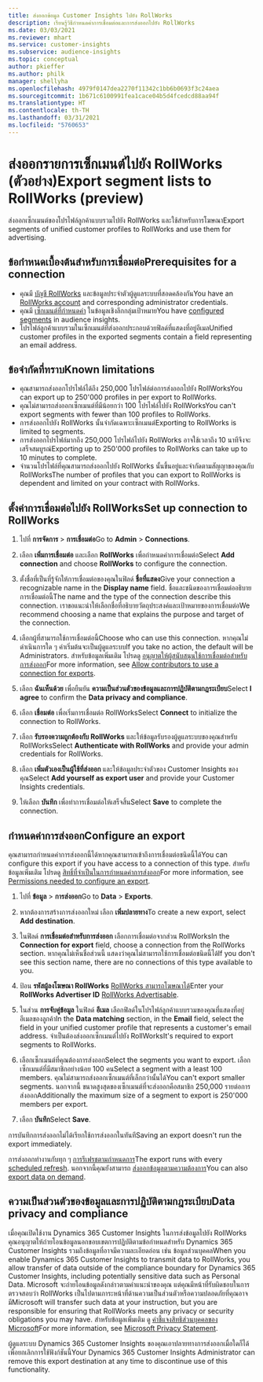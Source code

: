 ```yaml
---
title: ส่งออกข้อมูล Customer Insights ไปยัง RollWorks
description: เรียนรู้วิธีกำหนดค่าการเชื่อมต่อและการส่งออกไปยัง RollWorks
ms.date: 03/03/2021
ms.reviewer: mhart
ms.service: customer-insights
ms.subservice: audience-insights
ms.topic: conceptual
author: pkieffer
ms.author: philk
manager: shellyha
ms.openlocfilehash: 4979f0147dea2270f11342c1bb6b0693f3c24aea
ms.sourcegitcommit: 1b671c6100991fea1cace04b5d4fcedcd88aa94f
ms.translationtype: HT
ms.contentlocale: th-TH
ms.lasthandoff: 03/31/2021
ms.locfileid: "5760653"
---
```

# <a name="export-segment-lists-to-rollworks-preview"></a><span data-ttu-id="15316-103">ส่งออกรายการเซ็กเมนต์ไปยัง RollWorks (ตัวอย่าง)</span><span class="sxs-lookup"><span data-stu-id="15316-103">Export segment lists to RollWorks (preview)</span></span>

<span data-ttu-id="15316-104">ส่งออกเซ็กเมนต์ของโปรไฟล์ลูกค้าแบบรวมไปยัง RollWorks และใช้สำหรับการโฆษณา</span><span class="sxs-lookup"><span data-stu-id="15316-104">Export segments of unified customer profiles to RollWorks and use them for advertising.</span></span> 

## <a name="prerequisites-for-a-connection"></a><span data-ttu-id="15316-105">ข้อกำหนดเบื้องต้นสำหรับการเชื่อมต่อ</span><span class="sxs-lookup"><span data-stu-id="15316-105">Prerequisites for a connection</span></span>

-   <span data-ttu-id="15316-106">คุณมี [บัญชี RollWorks](https://www.rollworks.com/) และข้อมูลประจำตัวผู้ดูแลระบบที่สอดคล้องกัน</span><span class="sxs-lookup"><span data-stu-id="15316-106">You have an [RollWorks account](https://www.rollworks.com/) and corresponding administrator credentials.</span></span>
-   <span data-ttu-id="15316-107">คุณมี [เซ็กเมนต์ที่กำหนดค่า](segments.md) ในข้อมูลเชิงลึกกลุ่มเป้าหมาย</span><span class="sxs-lookup"><span data-stu-id="15316-107">You have [configured segments](segments.md) in audience insights.</span></span>
-   <span data-ttu-id="15316-108">โปรไฟล์ลูกค้าแบบรวมในเซ็กเมนต์ที่ส่งออกประกอบด้วยฟิลด์ที่แสดงที่อยู่อีเมล</span><span class="sxs-lookup"><span data-stu-id="15316-108">Unified customer profiles in the exported segments contain a field representing an email address.</span></span>

## <a name="known-limitations"></a><span data-ttu-id="15316-109">ข้อจำกัดที่ทราบ</span><span class="sxs-lookup"><span data-stu-id="15316-109">Known limitations</span></span>

- <span data-ttu-id="15316-110">คุณสามารถส่งออกโปรไฟล์ได้ถึง 250,000 โปรไฟล์ต่อการส่งออกไปยัง RollWorks</span><span class="sxs-lookup"><span data-stu-id="15316-110">You can export up to 250'000 profiles in per export to RollWorks.</span></span>
- <span data-ttu-id="15316-111">คุณไม่สามารถส่งออกเซ็กเมนต์ที่มีน้อยกว่า 100 โปรไฟล์ไปยัง RollWorks</span><span class="sxs-lookup"><span data-stu-id="15316-111">You can't export segments with fewer than 100 profiles to RollWorks.</span></span> 
- <span data-ttu-id="15316-112">การส่งออกไปยัง RollWorks นั้นจำกัดเฉพาะเซ็กเมนต์</span><span class="sxs-lookup"><span data-stu-id="15316-112">Exporting to RollWorks is limited to segments.</span></span>
- <span data-ttu-id="15316-113">การส่งออกโปรไฟล์มากถึง 250,000 โปรไฟล์ไปยัง RollWorks อาจใช้เวลาถึง 10 นาทีจึงจะเสร็จสมบูรณ์</span><span class="sxs-lookup"><span data-stu-id="15316-113">Exporting up to 250'000 profiles to RollWorks can take up to 10 minutes to complete.</span></span> 
- <span data-ttu-id="15316-114">จำนวนโปรไฟล์ที่คุณสามารถส่งออกไปยัง RollWorks นั้นขึ้นอยู่และจำกัดตามสัญญาของคุณกับ RollWorks</span><span class="sxs-lookup"><span data-stu-id="15316-114">The number of profiles that you can export to RollWorks is dependent and limited on your contract with RollWorks.</span></span>

## <a name="set-up-connection-to-rollworks"></a><span data-ttu-id="15316-115">ตั้งค่าการเชื่อมต่อไปยัง RollWorks</span><span class="sxs-lookup"><span data-stu-id="15316-115">Set up connection to RollWorks</span></span>

1. <span data-ttu-id="15316-116">ไปที่ **การจัดการ** > **การเชื่อมต่อ**</span><span class="sxs-lookup"><span data-stu-id="15316-116">Go to **Admin** > **Connections**.</span></span>

1. <span data-ttu-id="15316-117">เลือก **เพิ่มการเชื่อมต่อ** และเลือก **RollWorks** เพื่อกำหนดค่าการเชื่อมต่อ</span><span class="sxs-lookup"><span data-stu-id="15316-117">Select **Add connection** and choose **RollWorks** to configure the connection.</span></span>

1. <span data-ttu-id="15316-118">ตั้งชื่อที่เป็นที่รู้จักให้การเชื่อมต่อของคุณในฟิลด์ **ชื่อที่แสดง**</span><span class="sxs-lookup"><span data-stu-id="15316-118">Give your connection a recognizable name in the **Display name** field.</span></span> <span data-ttu-id="15316-119">ชื่อและชนิดของการเชื่อมต่ออธิบายการเชื่อมต่อนี้</span><span class="sxs-lookup"><span data-stu-id="15316-119">The name and the type of the connection describe this connection.</span></span> <span data-ttu-id="15316-120">เราขอแนะนำให้เลือกชื่อที่อธิบายวัตถุประสงค์และเป้าหมายของการเชื่อมต่อ</span><span class="sxs-lookup"><span data-stu-id="15316-120">We recommend choosing a name that explains the purpose and target of the connection.</span></span>

1. <span data-ttu-id="15316-121">เลือกผู้ที่สามารถใช้การเชื่อมต่อนี้</span><span class="sxs-lookup"><span data-stu-id="15316-121">Choose who can use this connection.</span></span> <span data-ttu-id="15316-122">หากคุณไม่ดำเนินการใด ๆ ค่าเริ่มต้นจะเป็นผู้ดูแลระบบ</span><span class="sxs-lookup"><span data-stu-id="15316-122">If you take no action, the default will be Administrators.</span></span> <span data-ttu-id="15316-123">สำหรับข้อมูลเพิ่มเติม โปรดดู [อนุญาตให้ผู้สนับสนุนใช้การเชื่อมต่อสำหรับการส่งออก](connections.md#allow-contributors-to-use-a-connection-for-exports)</span><span class="sxs-lookup"><span data-stu-id="15316-123">For more information, see [Allow contributors to use a connection for exports](connections.md#allow-contributors-to-use-a-connection-for-exports).</span></span>

1. <span data-ttu-id="15316-124">เลือก **ฉันเห็นด้วย** เพื่อยืนยัน **ความเป็นส่วนตัวของข้อมูลและการปฏิบัติตามกฎระเบียบ**</span><span class="sxs-lookup"><span data-stu-id="15316-124">Select **I agree** to confirm the **Data privacy and compliance**.</span></span>

1. <span data-ttu-id="15316-125">เลือก **เชื่อมต่อ** เพื่อเริ่มการเชื่อมต่อ RollWorks</span><span class="sxs-lookup"><span data-stu-id="15316-125">Select **Connect** to initialize the connection to RollWorks.</span></span>

1. <span data-ttu-id="15316-126">เลือก **รับรองความถูกต้องกับ RollWorks** และให้ข้อมูลรับรองผู้ดูแลระบบของคุณสำหรับ RollWorks</span><span class="sxs-lookup"><span data-stu-id="15316-126">Select **Authenticate with RollWorks** and provide your admin credentials for RollWorks.</span></span>

1. <span data-ttu-id="15316-127">เลือก **เพิ่มตัวเองเป็นผู้ใช้ที่ส่งออก** และให้ข้อมูลประจำตัวของ Customer Insights ของคุณ</span><span class="sxs-lookup"><span data-stu-id="15316-127">Select **Add yourself as export user** and provide your Customer Insights credentials.</span></span>

1. <span data-ttu-id="15316-128">ให้เลือก **บันทึก** เพื่อทำการเชื่อมต่อให้เสร็จสิ้น</span><span class="sxs-lookup"><span data-stu-id="15316-128">Select **Save** to complete the connection.</span></span>

## <a name="configure-an-export"></a><span data-ttu-id="15316-129">กำหนดค่าการส่งออก</span><span class="sxs-lookup"><span data-stu-id="15316-129">Configure an export</span></span>

<span data-ttu-id="15316-130">คุณสามารถกำหนดค่าการส่งออกนี้ได้หากคุณสามารถเข้าถึงการเชื่อมต่อชนิดนี้ได้</span><span class="sxs-lookup"><span data-stu-id="15316-130">You can configure this export if you have access to a connection of this type.</span></span> <span data-ttu-id="15316-131">สำหรับข้อมูลเพิ่มเติม โปรดดู [สิทธิ์ที่จำเป็นในการกำหนดค่าการส่งออก](export-destinations.md#set-up-a-new-export)</span><span class="sxs-lookup"><span data-stu-id="15316-131">For more information, see [Permissions needed to configure an export](export-destinations.md#set-up-a-new-export).</span></span>

1. <span data-ttu-id="15316-132">ไปที่ **ข้อมูล** > **การส่งออก**</span><span class="sxs-lookup"><span data-stu-id="15316-132">Go to **Data** > **Exports**.</span></span>

1. <span data-ttu-id="15316-133">หากต้องการสร้างการส่งออกใหม่ เลือก **เพิ่มปลายทาง**</span><span class="sxs-lookup"><span data-stu-id="15316-133">To create a new export, select **Add destination**.</span></span>

1. <span data-ttu-id="15316-134">ในฟิลด์ **การเชื่อมต่อสำหรับการส่งออก** เลือกการเชื่อมต่อจากส่วน RollWorks</span><span class="sxs-lookup"><span data-stu-id="15316-134">In the **Connection for export** field, choose a connection from the RollWorks section.</span></span> <span data-ttu-id="15316-135">หากคุณไม่เห็นชื่อส่วนนี้ แสดงว่าคุณไม่สามารถใช้การเชื่อมต่อชนิดนี้ได้</span><span class="sxs-lookup"><span data-stu-id="15316-135">If you don't see this section name, there are no connections of this type available to you.</span></span>

1. <span data-ttu-id="15316-136">ป้อน **รหัสผู้ลงโฆษณา RollWorks** [RollWorks สามารถโฆษณาได้](https://help.adroll.com/hc/articles/212011838-Advertiser-Profiles)</span><span class="sxs-lookup"><span data-stu-id="15316-136">Enter your **RollWorks Advertiser ID** [RollWorks Advertisable](https://help.adroll.com/hc/articles/212011838-Advertiser-Profiles).</span></span>

3. <span data-ttu-id="15316-137">ในส่วน **การจับคู่ข้อมูล** ในฟิลด์ **อีเมล** เลือกฟิลด์ในโปรไฟล์ลูกค้าแบบรวมของคุณที่แสดงที่อยู่อีเมลของลูกค้า</span><span class="sxs-lookup"><span data-stu-id="15316-137">In the **Data matching** section, in the **Email** field, select the field in your unified customer profile that represents a customer's email address.</span></span> <span data-ttu-id="15316-138">จำเป็นต้องส่งออกเซ็กเมนต์ไปยัง RollWorks</span><span class="sxs-lookup"><span data-stu-id="15316-138">It's required to export segments to RollWorks.</span></span>

1. <span data-ttu-id="15316-139">เลือกเซ็กเมนต์ที่คุณต้องการส่งออก</span><span class="sxs-lookup"><span data-stu-id="15316-139">Select the segments you want to export.</span></span> <span data-ttu-id="15316-140">เลือกเซ็กเมนต์ที่มีสมาชิกอย่างน้อย 100 คน</span><span class="sxs-lookup"><span data-stu-id="15316-140">Select a segment with a least 100 members.</span></span> <span data-ttu-id="15316-141">คุณไม่สามารถส่งออกเซ็กเมนต์ที่เล็กกว่านั้นได้</span><span class="sxs-lookup"><span data-stu-id="15316-141">You can't export smaller segments.</span></span> <span data-ttu-id="15316-142">นอกจากนี้ ขนาดสูงสุดของเซ็กเมนต์ที่จะส่งออกคือสมาชิก 250,000 รายต่อการส่งออก</span><span class="sxs-lookup"><span data-stu-id="15316-142">Additionally the maximum size of a segment to export is 250'000 members per export.</span></span> 

1. <span data-ttu-id="15316-143">เลือก **บันทึก**</span><span class="sxs-lookup"><span data-stu-id="15316-143">Select **Save**.</span></span>

<span data-ttu-id="15316-144">การบันทึกการส่งออกไม่ได้เรียกใช้การส่งออกในทันที</span><span class="sxs-lookup"><span data-stu-id="15316-144">Saving an export doesn't run the export immediately.</span></span>

<span data-ttu-id="15316-145">การส่งออกทำงานกับทุก ๆ [การรีเฟรชตามกำหนดการ](system.md#schedule-tab)</span><span class="sxs-lookup"><span data-stu-id="15316-145">The export runs with every [scheduled refresh](system.md#schedule-tab).</span></span> <span data-ttu-id="15316-146">นอกจากนี้คุณยังสามารถ [ส่งออกข้อมูลตามความต้องการ](export-destinations.md#run-exports-on-demand)</span><span class="sxs-lookup"><span data-stu-id="15316-146">You can also [export data on demand](export-destinations.md#run-exports-on-demand).</span></span> 


## <a name="data-privacy-and-compliance"></a><span data-ttu-id="15316-147">ความเป็นส่วนตัวของข้อมูลและการปฏิบัติตามกฎระเบียบ</span><span class="sxs-lookup"><span data-stu-id="15316-147">Data privacy and compliance</span></span>

<span data-ttu-id="15316-148">เมื่อคุณเปิดใช้งาน Dynamics 365 Customer Insights ในการส่งข้อมูลไปยัง RollWorks คุณอนุญาตให้ถ่ายโอนข้อมูลนอกขอบเขตการปฏิบัติตามข้อกำหนดสำหรับ Dynamics 365 Customer Insights รวมถึงข้อมูลที่อาจมีความละเอียดอ่อน เช่น ข้อมูลส่วนบุคคล</span><span class="sxs-lookup"><span data-stu-id="15316-148">When you enable Dynamics 365 Customer Insights to transmit data to RollWorks, you allow transfer of data outside of the compliance boundary for Dynamics 365 Customer Insights, including potentially sensitive data such as Personal Data.</span></span> <span data-ttu-id="15316-149">Microsoft จะถ่ายโอนข้อมูลดังกล่าวตามคำแนะนำของคุณ แต่คุณมีหน้าที่รับผิดชอบในการตรวจสอบว่า RollWorks เป็นไปตามภาระหน้าที่ด้านความเป็นส่วนตัวหรือความปลอดภัยที่คุณอาจมี</span><span class="sxs-lookup"><span data-stu-id="15316-149">Microsoft will transfer such data at your instruction, but you are responsible for ensuring that RollWorks meets any privacy or security obligations you may have.</span></span> <span data-ttu-id="15316-150">สำหรับข้อมูลเพิ่มเติม ดู [คำชี้แจงสิทธิส่วนบุคคลของ Microsoft](https://go.microsoft.com/fwlink/?linkid=396732)</span><span class="sxs-lookup"><span data-stu-id="15316-150">For more information, see [Microsoft Privacy Statement](https://go.microsoft.com/fwlink/?linkid=396732).</span></span>

<span data-ttu-id="15316-151">ผู้ดูแลระบบ Dynamics 365 Customer Insights ของคุณเอาปลายทางการส่งออกเมื่อใดก็ได้เพื่อยกเลิกการใช้ฟังก์ชันนี้</span><span class="sxs-lookup"><span data-stu-id="15316-151">Your Dynamics 365 Customer Insights Administrator can remove this export destination at any time to discontinue use of this functionality.</span></span>
